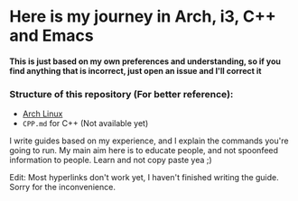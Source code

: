 # Here is my journey in Arch, i3, C++ and Emacs

#### This is just based on my own preferences and understanding, so if you find anything that is incorrect, just open an issue and I'll correct it

### Structure of this repository (For better reference):
 -  [Arch Linux](https://epixinvites.github.io/arch.html)
 - `CPP.md` for C++ (Not available yet)

I write guides based on my experience, and I explain the commands you're going to run. My main aim here is to educate people, and not spoonfeed information to people. Learn and not copy paste yea ;)

Edit: Most hyperlinks don't work yet, I haven't finished writing the guide. Sorry for the inconvenience.
